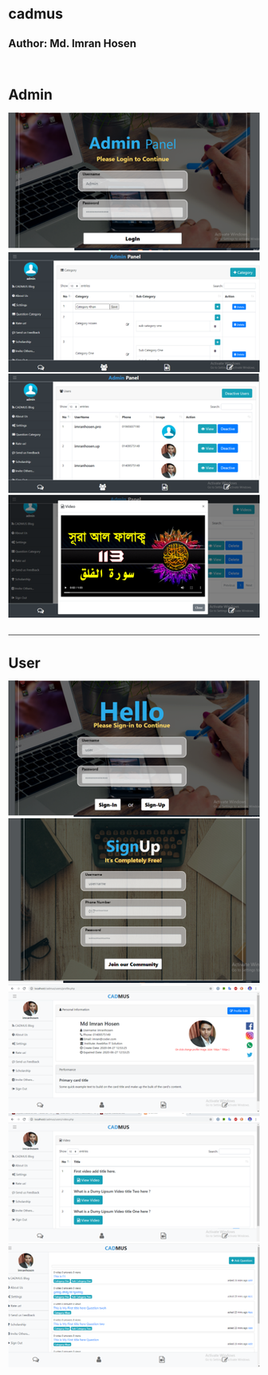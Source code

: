 # cadmus
## Author: Md. Imran Hosen
<br>
<h1>Admin</h1>
<img src="Doc/admin login.png" />
<img src="Doc/a.png" />
<img src="Doc/b.png" />
<img src="Doc/c.png" />
<br><br>
<hr>
<h1>User</h1>
<img src="Doc/user logn.png" />
<img src="Doc/user signUp.png" />
<img src="Doc/user a.png" />
<img src="Doc/v.png" />
<img src="Doc/ask.png" />
